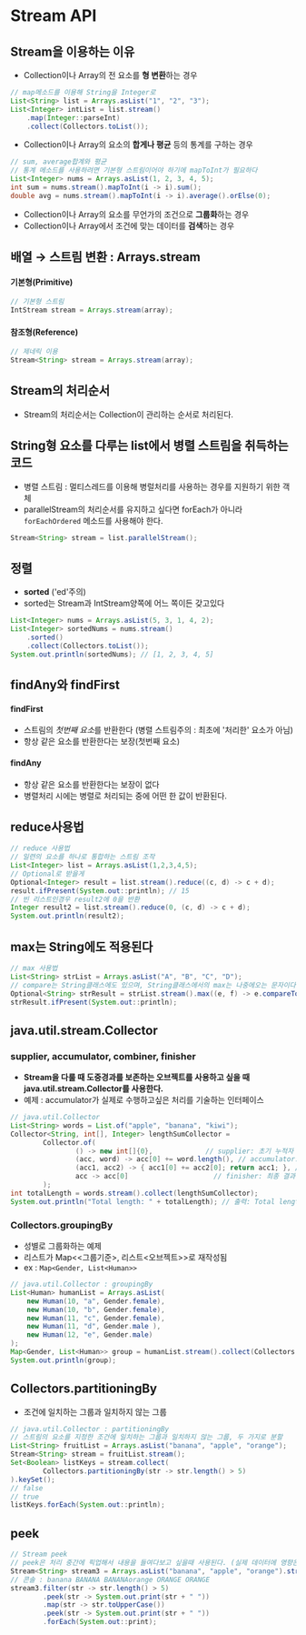 # Stream API
## Stream을 이용하는 이유
- Collection이나 Array의 전 요소를 **형 변환**하는 경우
```java
// map메소드를 이용해 String을 Integer로
List<String> list = Arrays.asList("1", "2", "3");
List<Integer> intList = list.stream()
    .map(Integer::parseInt)
    .collect(Collectors.toList());
```
- Collection이나 Array의 요소의 **합게나 평균** 등의 통계를 구하는 경우
```java
// sum, average합계와 평균
// 통계 메소드를 사용하려면 기본형 스트림이어야 하기에 mapToInt가 필요하다
List<Integer> nums = Arrays.asList(1, 2, 3, 4, 5);
int sum = nums.stream().mapToInt(i -> i).sum();
double avg = nums.stream().mapToInt(i -> i).average().orElse(0);

```
- Collection이나 Array의 요소를 무언가의 조건으로 **그룹화**하는 경우
- Collection이나 Array에서 조건에 맞는 데이터를 **검색**하는 경우

## 배열 → 스트림 변환 : Arrays.stream
#### 기본형(Primitive)
```java
// 기본형 스트림
IntStream stream = Arrays.stream(array);
```
#### 참조형(Reference)
```java
// 제네릭 이용
Stream<String> stream = Arrays.stream(array);
```

## Stream의 처리순서
- Stream의 처리순서는 Collection이 관리하는 순서로 처리된다.

## String형 요소를 다루는 list에서 병렬 스트림을 취득하는 코드
- 병렬 스트림 : 멀티스레드를 이용해 병럴처리를 사용하는 경우를 지원하기 위한 객체
- parallelStream의 처리순서를 유지하고 싶다면 forEach가 아니라 `forEachOrdered` 메소드를 사용해야 한다.
```java
Stream<String> stream = list.parallelStream();
```

## 정렬
- **sorted** ('ed'주의)
- sorted는 Stream과 IntStream양쪽에 어느 쪽이든 갖고있다
```java
List<Integer> nums = Arrays.asList(5, 3, 1, 4, 2);
List<Integer> sortedNums = nums.stream()
    .sorted()
    .collect(Collectors.toList());
System.out.println(sortedNums); // [1, 2, 3, 4, 5]
```
## findAny와 findFirst
#### findFirst
- 스트림의 *첫번째 요소*를 반환한다 (병렬 스트림주의 : 최초에 '처리한' 요소가 아님)
- 항상 같은 요소를 반환한다는 보장(첫번째 요소)
#### findAny
- 항상 같은 요소를 반환한다는 보장이 없다
- 병렬처리 시에는 병렬로 처리되는 중에 어떤 한 값이 반환된다.

## reduce사용법
```java
// reduce 사용법
// 일련의 요소를 하나로 통합하는 스트림 조작
List<Integer> list = Arrays.asList(1,2,3,4,5);
// Optional로 받을게
Optional<Integer> result = list.stream().reduce((c, d) -> c + d);
result.ifPresent(System.out::println); // 15
// 빈 리스트인경우 result2에 0을 반환
Integer result2 = list.stream().reduce(0, (c, d) -> c + d);
System.out.println(result2);
```

## max는 String에도 적용된다
```java
// max 사용법
List<String> strList = Arrays.asList("A", "B", "C", "D");
// compare는 String클래스에도 있으며, String클래스에서의 max는 나중에오는 문자이다
Optional<String> strResult = strList.stream().max((e, f) -> e.compareTo(f));
strResult.ifPresent(System.out::println);    
```

## java.util.stream.Collector
### supplier, accumulator, combiner, finisher
- **Stream을 다룰 때 도중경과를 보존하는 오브젝트를 사용하고 싶을 때 java.util.stream.Collector를 사용한다.**
- 예제 : accumulator가 실제로 수행하고싶은 처리를 기술하는 인터페이스
```java
// java.util.Collector
List<String> words = List.of("apple", "banana", "kiwi");
Collector<String, int[], Integer> lengthSumCollector =
        Collector.of(
                () -> new int[]{0},             // supplier: 초기 누적자 (길이 1의 int 배열)
                (acc, word) -> acc[0] += word.length(), // accumulator: 각 단어의 길이를 누적
                (acc1, acc2) -> { acc1[0] += acc2[0]; return acc1; }, // combiner: 병렬 처리 결과 병합
                acc -> acc[0]                     // finisher: 최종 결과 변환
        );
int totalLength = words.stream().collect(lengthSumCollector);
System.out.println("Total length: " + totalLength); // 출력: Total length: 15
```
### Collectors.groupingBy
- 성별로 그룹화하는 예제 
- 리스트가 Map<<그룹기준>, 리스트<오브젝트>>로 재작성됨
- ex : `Map<Gender, List<Human>>`
```java
// java.util.Collector : groupingBy
List<Human> humanList = Arrays.asList(
    new Human(10, "a", Gender.female),
    new Human(10, "b", Gender.female),
    new Human(11, "c", Gender.female),
    new Human(11, "d", Gender.male ),
    new Human(12, "e", Gender.male)
);
Map<Gender, List<Human>> group = humanList.stream().collect(Collectors.groupingBy(Human::getGender));
System.out.println(group);
```

## Collectors.partitioningBy
- 조건에 일치하는 그룹과 일치하지 않는 그룹
```java
// java.util.Collector : partitioningBy
// 스트림의 요소를 지정한 조건에 일치하는 그룹과 일치하지 않는 그룹, 두 가지로 분할
List<String> fruitList = Arrays.asList("banana", "apple", "orange");
Stream<String> stream = fruitList.stream();
Set<Boolean> listKeys = stream.collect(
        Collectors.partitioningBy(str -> str.length() > 5)
).keySet();
// false
// true
listKeys.forEach(System.out::println);
```

## peek
```java
// Stream peek
// peek은 처리 중간에 픽업해서 내용을 들여다보고 싶을때 사용된다. (실제 데이터에 영향은 없음) 처리순서도 중간에 개입한다.
Stream<String> stream3 = Arrays.asList("banana", "apple", "orange").stream();
// 콘솔 : banana BANANA BANANAorange ORANGE ORANGE
stream3.filter(str -> str.length() > 5)
        .peek(str -> System.out.print(str + " "))
        .map(str -> str.toUpperCase())
        .peek(str -> System.out.print(str + " "))
        .forEach(System.out::print);
```